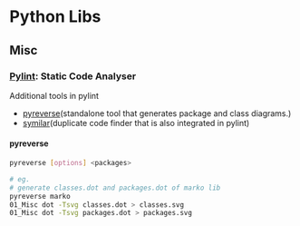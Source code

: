 # Python Libs

## Misc

### [Pylint](https://pylint.pycqa.org/en/latest/index.html): Static Code Analyser

Additional tools in pylint

- [pyreverse](https://pylint.readthedocs.io/en/latest/additional_tools/pyreverse/index.html)(standalone tool that generates package and class diagrams.)
- [symilar](https://pylint.readthedocs.io/en/latest/additional_tools/symilar/index.html)(duplicate code finder that is also integrated in pylint)

#### pyreverse

```bash
pyreverse [options] <packages>

# eg.
# generate classes.dot and packages.dot of marko lib
pyreverse marko 
01_Misc dot -Tsvg classes.dot > classes.svg
01_Misc dot -Tsvg packages.dot > packages.svg
```

